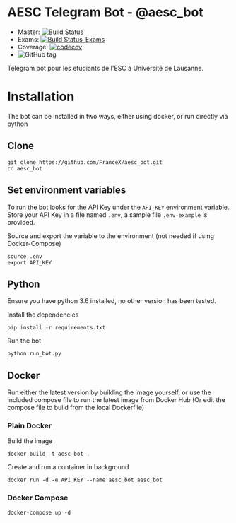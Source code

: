 # AESC Telegram Bot - @aesc_bot

- Master: [![Build Status](https://travis-ci.org/FranceX/aesc_bot.svg?branch=master)](https://travis-ci.org/FranceX/aesc_bot)
- Exams: [![Build Status_Exams](https://img.shields.io/travis/FranceX/aesc_bot/exams.svg)](https://travis-ci.org/FranceX/aesc_bot/branches)
- Coverage: [![codecov](https://codecov.io/gh/FranceX/aesc_bot/branch/master/graph/badge.svg)](https://codecov.io/gh/FranceX/aesc_bot)
- ![GitHub tag](https://img.shields.io/github/tag/FranceX/aesc_bot.svg)


Telegram bot pour les etudiants de l'ESC à Université de Lausanne.

# Installation
The bot can be installed in two ways, either using docker, or run directly via python

## Clone
```
git clone https://github.com/FranceX/aesc_bot.git
cd aesc_bot
```

## Set environment variables
To run the bot looks for the API Key under the ```API_KEY``` environment variable.
Store your API Key in a file named ```.env```, a sample file ```.env-example``` is provided.

Source and export the variable to the environment (not needed if using Docker-Compose)
```
source .env
export API_KEY
```

## Python
Ensure you have python 3.6 installed, no other version has been tested.

Install the dependencies
```
pip install -r requirements.txt
```

Run the bot
```
python run_bot.py
```

## Docker
Run either the latest version by building the image yourself, or use the included compose file to run the latest image from Docker Hub (Or edit the compose file to build from the local Dockerfile)


### Plain Docker
Build the image
```
docker build -t aesc_bot .
```

Create and run a container in background
```
docker run -d -e API_KEY --name aesc_bot aesc_bot
```

### Docker Compose
```
docker-compose up -d
```
